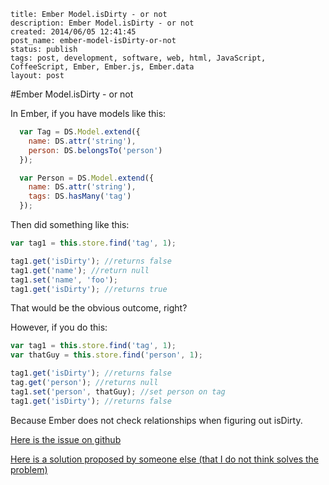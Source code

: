 ```
title: Ember Model.isDirty - or not
description: Ember Model.isDirty - or not
created: 2014/06/05 12:41:45
post_name: ember-model-isDirty-or-not
status: publish
tags: post, development, software, web, html, JavaScript, CoffeeScript, Ember, Ember.js, Ember.data
layout: post
```

#Ember Model.isDirty - or not

In Ember, if you have models like this:

```javascript
  var Tag = DS.Model.extend({
    name: DS.attr('string'),
    person: DS.belongsTo('person')
  });

  var Person = DS.Model.extend({
    name: DS.attr('string'),
    tags: DS.hasMany('tag')
  });
```

Then did something like this:

```javascript
var tag1 = this.store.find('tag', 1);

tag1.get('isDirty'); //returns false
tag1.get('name'); //return null
tag1.set('name', 'foo');
tag1.get('isDirty'); //returns true
```

That would be the obvious outcome, right?

However, if you do this:

```javascript
var tag1 = this.store.find('tag', 1);
var thatGuy = this.store.find('person', 1);

tag1.get('isDirty'); //returns false
tag.get('person'); //returns null
tag1.set('person', thatGuy); //set person on tag
tag1.get('isDirty'); //returns false
```

Because Ember does not check relationships when figuring out isDirty.

[Here is the issue on github](https://github.com/emberjs/data/issues/1188)

[Here is a solution proposed by someone else (that I do not think solves the problem)](http://emberjs.jsbin.com/jaxoriki/1/edit)
